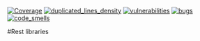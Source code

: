 [![Coverage](https://sonarcloud.io/api/project_badges/measure?metric=coverage&project=Netcracker_qubership-core-rest-libraries)](https://sonarcloud.io/summary/overall?id=Netcracker_qubership-core-rest-libraries)
[![duplicated_lines_density](https://sonarcloud.io/api/project_badges/measure?metric=duplicated_lines_density&project=Netcracker_qubership-core-rest-libraries)](https://sonarcloud.io/summary/overall?id=Netcracker_qubership-core-rest-libraries)
[![vulnerabilities](https://sonarcloud.io/api/project_badges/measure?metric=vulnerabilities&project=Netcracker_qubership-core-rest-libraries)](https://sonarcloud.io/summary/overall?id=Netcracker_qubership-core-rest-libraries)
[![bugs](https://sonarcloud.io/api/project_badges/measure?metric=bugs&project=Netcracker_qubership-core-rest-libraries)](https://sonarcloud.io/summary/overall?id=Netcracker_qubership-core-rest-libraries)
[![code_smells](https://sonarcloud.io/api/project_badges/measure?metric=code_smells&project=Netcracker_qubership-core-rest-libraries)](https://sonarcloud.io/summary/overall?id=Netcracker_qubership-core-rest-libraries)

#Rest libraries